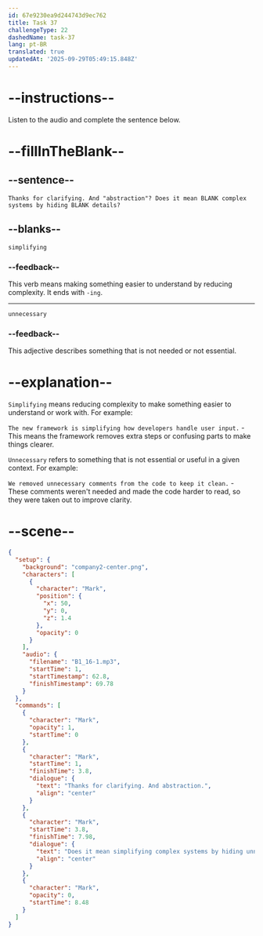 ```yaml
---
id: 67e9230ea9d244743d9ec762
title: Task 37
challengeType: 22
dashedName: task-37
lang: pt-BR
translated: true
updatedAt: '2025-09-29T05:49:15.848Z'
---
```


<!-- (Audio) Mark: Thanks for clarifying. And "abstraction"? Does it mean simplifying complex systems by hiding unnecessary details? -->

# --instructions--

Listen to the audio and complete the sentence below.

# --fillInTheBlank--

## --sentence--

`Thanks for clarifying. And "abstraction"? Does it mean BLANK complex systems by hiding BLANK details?`

## --blanks--

`simplifying`

### --feedback--

This verb means making something easier to understand by reducing complexity. It ends with `-ing`.

---

`unnecessary`

### --feedback--

This adjective describes something that is not needed or not essential.

# --explanation--

`Simplifying` means reducing complexity to make something easier to understand or work with. For example:

`The new framework is simplifying how developers handle user input.` - This means the framework removes extra steps or confusing parts to make things clearer.

`Unnecessary` refers to something that is not essential or useful in a given context. For example:

`We removed unnecessary comments from the code to keep it clean.` - These comments weren't needed and made the code harder to read, so they were taken out to improve clarity.

# --scene--

```json
{
  "setup": {
    "background": "company2-center.png",
    "characters": [
      {
        "character": "Mark",
        "position": {
          "x": 50,
          "y": 0,
          "z": 1.4
        },
        "opacity": 0
      }
    ],
    "audio": {
      "filename": "B1_16-1.mp3",
      "startTime": 1,
      "startTimestamp": 62.8,
      "finishTimestamp": 69.78
    }
  },
  "commands": [
    {
      "character": "Mark",
      "opacity": 1,
      "startTime": 0
    },
    {
      "character": "Mark",
      "startTime": 1,
      "finishTime": 3.8,
      "dialogue": {
        "text": "Thanks for clarifying. And abstraction.",
        "align": "center"
      }
    },
    {
      "character": "Mark",
      "startTime": 3.8,
      "finishTime": 7.98,
      "dialogue": {
        "text": "Does it mean simplifying complex systems by hiding unnecessary details?",
        "align": "center"
      }
    },
    {
      "character": "Mark",
      "opacity": 0,
      "startTime": 8.48
    }
  ]
}
```
